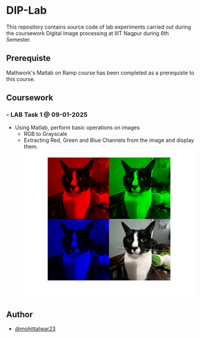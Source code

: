 
# DIP-Lab

This repository contains source code of lab experiments carried out during the coursework Digital Image processing at IIIT Nagpur during 6th Semester.

## Prerequiste

Mathwork's Matlab on Ramp course has been completed as a prerequiste to this course.



## Coursework

### - LAB Task 1  @ 09-01-2025
- Using Matlab, perform basic operations on images
   - RGB to Grayscale
   - Extracting Red, Green and Blue Channels from the image and display them.
![Output](https://github.com/mohittalwar23/DIP-Lab/blob/main/lab1out.png?raw=true)


## Author

- [@mohittalwar23](https://www.github.com/mohittalwar23)

